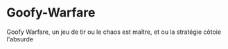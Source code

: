 # Goofy-Warfare
Goofy Warfare, un jeu de tir ou le chaos est maître, et ou la stratégie côtoie l'absurde
